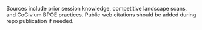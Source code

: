 Sources include prior session knowledge, competitive landscape scans, and CoCivium BPOE practices. 
Public web citations should be added during repo publication if needed.
